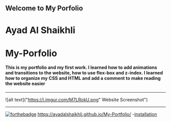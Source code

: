 ## Welcome to My Porfolio

# Ayad Al Shaikhli

# My-Porfolio

#### This is my portfolio and my first work. I learned how to add animations and transitions to the website, how to use flex-box and z-index. I learned how to organize my CSS and HTML and add a comment to make reading the website easier

---

![alt text]("https://i.imgur.com/M7LRokU.png" Website Screenshot")

---

[![forthebadge](https://forthebadge.com/images/badges/uses-html.svg)](https://forthebadge.com)
https://ayadalshaikhli.github.io/My-Portfolio/ -[installation](#installation)
